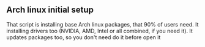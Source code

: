Arch linux initial setup
---
That script is installing base Arch linux packages, that 90% of users need. It installing drivers too (NVIDIA, AMD, Intel or all combined, if you need it). It updates packages too, so you don't need do it before open it
